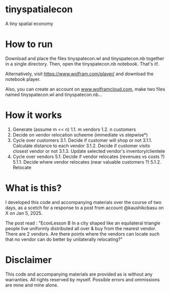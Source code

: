 # tinyspatialecon
A tiny spatial economy

# How to run
Download and place the files tinyspatecon.wl and tinyspatecon.nb together in a single directory. Then, open the tinyspatecon.nb notebook. That's it!.

Alternatively, visit https://www.wolfram.com/player/ and download the notebook player. 

Also, you can create an account on www.wolframcloud.com, make two files named tinyspatecon.wl and tinyspatecon.nb...

# How it works
1. Generate (assume m << n)
1.1. m vendors
1.2. n customers
3. Decide on vendor relocation scheeme (immediate vs stepwise*)
4. Cycle over customers
3.1. Decide if customer will shop or not
3.1.1. Calculate distance to each vendor
3.1.2. Decide if customer visits closest vendor or not
3.1.3. Update selected vendor's inventory/clientele
5. Cycle over vendors
5.1. Decide if vendor relocates (revenues vs costs ?)
5.1.1. Decide where vendor relocates (near valuable customers ?)
5.1.2. Relocate 
   
# What is this?
I developed this code and accompanying materials over the course of two days, as a scetch for a response to a post from account @kaushikcbasu on X on Jan 5, 2025.

The post read : "EconLesson B 
In a city shaped like an equilateral triangle people live uniformly distributed all over & buy from the nearest vendor. 
There are 2 vendors. Are there points where the vendors can locate such that no vendor can do better by unilaterally relocating?"

# Disclaimer
This code and accompanying materials are provided as is without any warranties.
All rights reserved by myself. Possible errors and ommissions are mine and mine alone.
